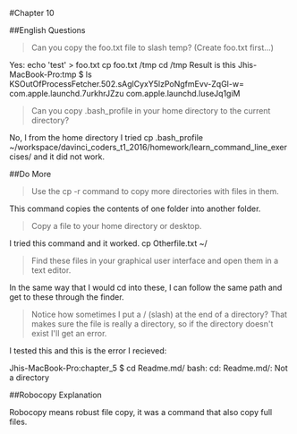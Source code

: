 #Chapter 10

##English Questions

>Can you copy the foo.txt file to slash temp?  (Create foo.txt first...)

Yes:
echo 'test' > foo.txt
cp foo.txt /tmp
cd /tmp
Result is this
Jhis-MacBook-Pro:tmp $ ls
KSOutOfProcessFetcher.502.sAglCyxY5lzPoNgfmEvv-ZqGl-w=
com.apple.launchd.7urkhrJZzu
com.apple.launchd.luseJq1giM

>Can you copy .bash_profile in your home directory to the current directory?

No, I from the home directory I tried cp .bash_profile ~/workspace/davinci_coders_t1_2016/homework/learn_command_line_exercises/ and it did not work.

##Do More

>Use the cp -r command to copy more directories with files in them.

This command copies the contents of one folder into another folder.

>Copy a file to your home directory or desktop.

I tried this command and it worked. cp Otherfile.txt ~/

>Find these files in your graphical user interface and open them in a text editor.

In the same way that I would cd into these, I can follow the same path and get to these through the finder.

>Notice how sometimes I put a / (slash) at the end of a directory? That makes sure the file is really a directory, so if the directory doesn't exist I'll get an error.

I tested this and this is the error I recieved:

Jhis-MacBook-Pro:chapter_5 $ cd Readme.md/
bash: cd: Readme.md/: Not a directory

##Robocopy Explanation

Robocopy means robust file copy, it was a command that also copy full files.


